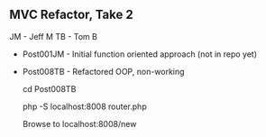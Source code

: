 ## MVC Refactor, Take 2

JM - Jeff M
TB - Tom B

* Post001JM - Initial function oriented approach (not in repo yet)
* Post008TB - Refactored OOP, non-working


    cd Post008TB
    
    php -S localhost:8008 router.php
    
    Browse to localhost:8008/new
